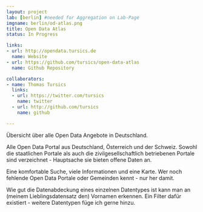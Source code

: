 ```yaml
---
layout: project
lab: [berlin] #needed for Aggregation on Lab-Page
imgname: berlin/od-atlas.png
title: Open Data Atlas
status: In Progress

links:
- url: http://opendata.tursics.de
  name: Website
- url: https://github.com/tursics/open-data-atlas
  name: Github Repository

collaborators:
- name: Thomas Tursics
  links:
  - url: https://twitter.com/tursics
    name: twitter
  - url: http://github.com/tursics
    name: github

---
```


Übersicht über alle Open Data Angebote in Deutschland.

Alle Open Data Portal aus Deutschland, Österreich und der Schweiz. Sowohl die staatlichen Portale als auch die zivilgesellschaftlich betriebenen Portale sind verzeichnet - Hauptsache sie bieten offene Daten an.

Eine komfortable Suche, viele Informationen und eine Karte. Wer noch fehlende Open Data Portale oder Gemeinden kennt - nur her damit.

Wie gut die Datenabdeckung eines einzelnen Datentypes ist kann man an (meinem Lieblingsdatensatz den) Vornamen erkennen. Ein Filter dafür existiert - weitere Datentypen füge ich gerne hinzu.
